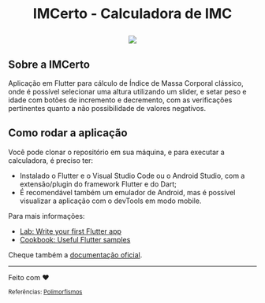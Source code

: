 <h1 align="center">
  <p align="center">IMCerto - Calculadora de IMC</p>
  <a href="https://docusaurus.io"><img src="https://as2.ftcdn.net/v2/jpg/02/94/14/25/1000_F_294142595_YoDgSZYZBYsurdSzUFcjMPNRYRiDdJI2.jpg"></a>
</h1>

## Sobre a IMCerto
Aplicação em Flutter para cálculo de Índice de Massa Corporal clássico, onde é possível selecionar uma altura utilizando um slider, e setar peso e idade com botões de incremento e decremento, com as verificações pertinentes quanto a não possibilidade de valores negativos.


## Como rodar a aplicação

Você pode clonar o repositório em sua máquina, e para executar a calculadora, é preciso ter:
- Instalado o Flutter e o Visual Studio Code ou o Android Studio, com a extensão/plugin do framework Flutter e do Dart;
- É recomendável também um emulador de Android, mas é possível visualizar a aplicação com o devTools em modo mobile.

Para mais informações:

- [Lab: Write your first Flutter app](https://docs.flutter.dev/get-started/codelab)
- [Cookbook: Useful Flutter samples](https://docs.flutter.dev/cookbook)

Cheque também a [documentação oficial](https://docs.flutter.dev/).

<hr>

Feito com ❤️

<small>Referências: [Polimorfismos](https://github.com/polimorfismo/curso-flutter-e-dart)</small>
